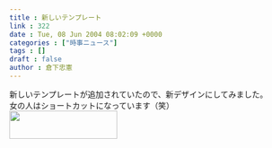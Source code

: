 ```yaml
---
title : 新しいテンプレート
link : 322
date : Tue, 08 Jun 2004 08:02:09 +0000
categories : ["時事ニュース"]
tags : []
draft : false
author : 倉下忠憲
---
```


新しいテンプレートが追加されていたので、新デザインにしてみました。<BR>女の人はショートカットになっています（笑）<br><img src="/7000/u6947/1000/FI253854_0E.jpg" width="192" height="50"><br><br>
